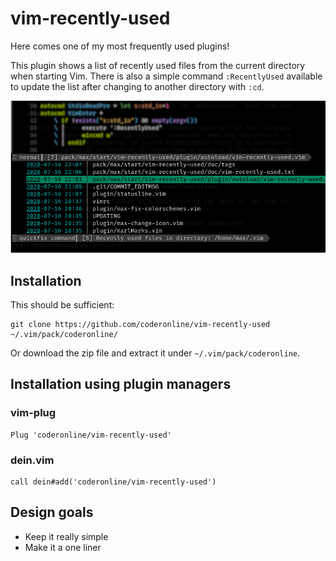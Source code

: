 # vim-recently-used

Here comes one of my most frequently used plugins!

This plugin shows a list of recently used files from the current directory when
starting Vim. There is also a simple command `:RecentlyUsed` available to
update the list after changing to another directory with `:cd`.

![screenshot](/screenshot.png)


## Installation

This should be sufficient:

    git clone https://github.com/coderonline/vim-recently-used ~/.vim/pack/coderonline/

Or download the zip file and extract it under `~/.vim/pack/coderonline`.

## Installation using plugin managers

### vim-plug

    Plug 'coderonline/vim-recently-used'

### dein.vim

    call dein#add('coderonline/vim-recently-used')


## Design goals

* Keep it really simple
* Make it a one liner

